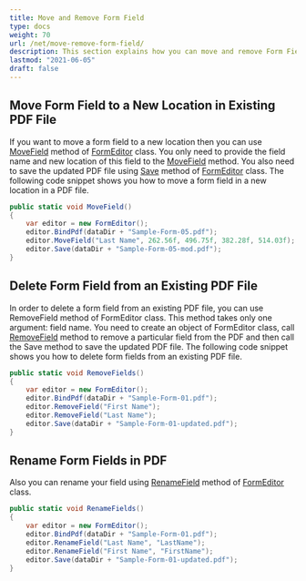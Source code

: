 ```yaml
---
title: Move and Remove Form Field
type: docs
weight: 70
url: /net/move-remove-form-field/
description: This section explains how you can move and remove Form Fields with FormEditor Class.
lastmod: "2021-06-05"
draft: false
---
```



## Move Form Field to a New Location in Existing PDF File

If you want to move a form field to a new location then you can use [MoveField](https://reference.aspose.com/pdf/net/aspose.pdf.facades/formeditor/methods/movefield) method of [FormEditor](https://reference.aspose.com/pdf/net/aspose.pdf.facades/formeditor) class. You only need to provide the field name and new location of this field to the [MoveField](https://reference.aspose.com/pdf/net/aspose.pdf.facades/formeditor/methods/movefield) method. You also need to save the updated PDF file using [Save](https://reference.aspose.com/pdf/net/aspose.pdf.facades/form/methods/save/index) method of [FormEditor](https://reference.aspose.com/pdf/net/aspose.pdf.facades/formeditor) class. The following code snippet shows you how to move a form field in a new location in a PDF file.

```csharp
public static void MoveField()
{
    var editor = new FormEditor();
    editor.BindPdf(dataDir + "Sample-Form-05.pdf");
    editor.MoveField("Last Name", 262.56f, 496.75f, 382.28f, 514.03f);
    editor.Save(dataDir + "Sample-Form-05-mod.pdf");
}
```

## Delete Form Field from an Existing PDF File 

In order to delete a form field from an existing PDF file, you can use RemoveField method of FormEditor class. This method takes only one argument: field name. You need to create an object of FormEditor class, call [RemoveField](https://reference.aspose.com/pdf/net/aspose.pdf.facades/formeditor/methods/removefield) method to remove a particular field from the PDF and then call the Save method to save the updated PDF file. The following code snippet shows you how to delete form fields from an existing PDF file.

```csharp
public static void RemoveFields()
{
    var editor = new FormEditor();
    editor.BindPdf(dataDir + "Sample-Form-01.pdf");
    editor.RemoveField("First Name");
    editor.RemoveField("Last Name");
    editor.Save(dataDir + "Sample-Form-01-updated.pdf");
}
```

## Rename Form Fields in PDF

Also you can rename your field using [RenameField](https://reference.aspose.com/pdf/net/aspose.pdf.facades/formeditor/methods/renamefield) method of [FormEditor](https://reference.aspose.com/pdf/net/aspose.pdf.facades/formeditor) class.

```csharp
public static void RenameFields()
{
    var editor = new FormEditor();
    editor.BindPdf(dataDir + "Sample-Form-01.pdf");
    editor.RenameField("Last Name", "LastName");
    editor.RenameField("First Name", "FirstName");
    editor.Save(dataDir + "Sample-Form-01-updated.pdf");
}
```
